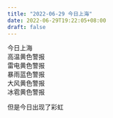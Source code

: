 ```yaml
---
title: "2022-06-29 今日上海"
date: 2022-06-29T19:22:05+08:00  
draft: false  
---
```



今日上海    
高温黄色警报    
雷电黄色警报    
暴雨蓝色警报    
大风黄色警报    
冰雹黄色警报    

但是今日出现了彩虹  
